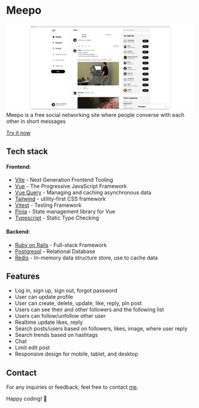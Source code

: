 # Meepo
![Screenshot](./public/preview.png)
Meepo is a free social networking site where people converse with each other in short messages

<a href="https://meepo-app.onrender.com">Try it now</a>

## Tech stack
#### Frontend:
- [Vite](https://vitejs.dev/) - Next Generation Frontend Tooling
- [Vue](https://vuejs.org/) - The Progressive JavaScript Framework
- [Vue Query](https://vuejs.org/) - Managing and caching asynchronous data
- [Tailwind](https://tailwindcss.com/) - utility-first CSS framework
- [Vitest](https://vitest.dev/) - Testing Framework
- [Pinia](https://pinia.vuejs.org/) - State management library for Vue
- [Typescript](https://www.typescriptlang.org/) - Static Type Checking
 
#### Backend:
- [Ruby on Rails](https://www.typescriptlang.org/) - Full-stack Framework
- [Postgresql](https://www.postgresql.org/) - Relational Database
- [Redis](https://redis.io/) - In-memory data structure store, use to cache data

## Features
- Log in, sign up, sign out, forgot password
- User can update profile
- User can create, delete, update, like, reply, pin post
- Users can see their and other followers and the following list
- Users can follow/unfollow other user
- Realtime update likes, reply
- Search posts/users based on followers, likes, image, where user reply 
- Search trends based on hashtags 
- Chat
- Limit edit post
- Responsive design for mobile, tablet, and desktop

## Contact

For any inquiries or feedback, feel free to contact [me](mailto:dauphaihau@gmail.com).

Happy coding! 🚀

